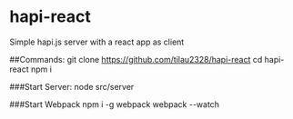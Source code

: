 # hapi-react

Simple hapi.js server with a react app as client

##Commands:
git clone https://github.com/tilau2328/hapi-react
cd hapi-react 
npm i

###Start Server:
node src/server

###Start Webpack
npm i -g webpack
webpack --watch 
